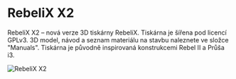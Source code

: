 RebeliX X2
=======
RebeliX X2 – nová verze 3D tiskárny RebeliX. Tiskárna je šířena pod licencí GPLv3. 3D model, návod a seznam materiálu na stavbu naleznete ve složce "Manuals". Tiskárna je původně inspirovaná konstrukcemi Rebel II a Průša i3.

![RebeliX X2](http://reprap4u.cz/wp-content/gallery/web/main.jpg "3D model tiskarny")
